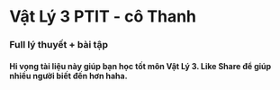 # Vật Lý 3 PTIT - cô Thanh
### Full lý thuyết + bài tập
#### Hi vọng tài liệu này giúp bạn học tốt môn Vật Lý 3. Like Share để giúp nhiều người biết đến hơn haha.

